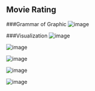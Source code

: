 ## Movie Rating

###Grammar of Graphic
![image](https://user-images.githubusercontent.com/37673834/170207926-3aa30cac-f0d4-4afe-90c0-e10ba15fd6aa.png)

###Visualization
![image](https://user-images.githubusercontent.com/37673834/170206297-e6ef9d30-bbcf-4062-8b9a-87fb8dd70d89.png)

![image](https://user-images.githubusercontent.com/37673834/170206389-56d98a53-cd55-4334-98f9-4bd794ac1451.png)

![image](https://user-images.githubusercontent.com/37673834/170206479-1241cf90-5d96-481e-8af8-fdc1e225d896.png)

![image](https://user-images.githubusercontent.com/37673834/170202125-8756f1fe-611d-49a1-a700-1424a89d0642.png)

![image](https://user-images.githubusercontent.com/37673834/170206985-0636297d-5787-41c5-a7c0-284c1a66a8a5.png)
